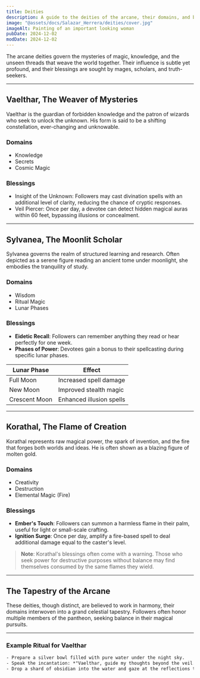 ```yaml
---
title: Deities
description: A guide to the deities of the arcane, their domains, and blessings bestowed upon followers.
image: "@assets/docs/Salazar_Herrera/deities/cover.jpg"
imageAlt: Painting of an important looking woman 
pubDate: 2024-12-02
modDate: 2024-12-02
---
```


The arcane deities govern the mysteries of magic, knowledge, and the unseen threads that weave the world together. Their influence is subtle yet profound, and their blessings are sought by mages, scholars, and truth-seekers.

---

## Vaelthar, The Weaver of Mysteries

Vaelthar is the guardian of forbidden knowledge and the patron of wizards who seek to unlock the unknown. His form is said to be a shifting constellation, ever-changing and unknowable.

### Domains

- Knowledge
- Secrets
- Cosmic Magic

### Blessings

- Insight of the Unknown: Followers may cast divination spells with an additional level of clarity, reducing the chance of cryptic responses.
- Veil Piercer: Once per day, a devotee can detect hidden magical auras within 60 feet, bypassing illusions or concealment.

---

## Sylvanea, The Moonlit Scholar

Sylvanea governs the realm of structured learning and research. Often depicted as a serene figure reading an ancient tome under moonlight, she embodies the tranquility of study.

### Domains

- Wisdom
- Ritual Magic
- Lunar Phases

### Blessings

- **Eidetic Recall**: Followers can remember anything they read or hear perfectly for one week.
- **Phases of Power**: Devotees gain a bonus to their spellcasting during specific lunar phases.

| **Lunar Phase** | **Effect**               |
| --------------- | ------------------------ |
| Full Moon       | Increased spell damage   |
| New Moon        | Improved stealth magic   |
| Crescent Moon   | Enhanced illusion spells |

---

## Korathal, The Flame of Creation

Korathal represents raw magical power, the spark of invention, and the fire that forges both worlds and ideas. He is often shown as a blazing figure of molten gold.

### Domains

- Creativity
- Destruction
- Elemental Magic (Fire)

### Blessings

- **Ember's Touch**: Followers can summon a harmless flame in their palm, useful for light or small-scale crafting.
- **Ignition Surge**: Once per day, amplify a fire-based spell to deal additional damage equal to the caster's level.

> **Note**: Korathal's blessings often come with a warning. Those who seek power for destructive purposes without balance may find themselves consumed by the same flames they wield.

---

## The Tapestry of the Arcane

These deities, though distinct, are believed to work in harmony, their domains interwoven into a grand celestial tapestry. Followers often honor multiple members of the pantheon, seeking balance in their magical pursuits.

---

### Example Ritual for Vaelthar

``` txt
- Prepare a silver bowl filled with pure water under the night sky.
- Speak the incantation: *"Vaelthar, guide my thoughts beyond the veil."*
- Drop a shard of obsidian into the water and gaze at the reflections to receive a vision.
```
